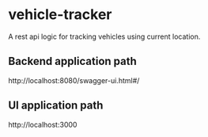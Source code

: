 # vehicle-tracker
A rest api logic for tracking vehicles using current location.

Backend application path
-------------------------
http://localhost:8080/swagger-ui.html#/

UI application path
-------------------
http://localhost:3000
